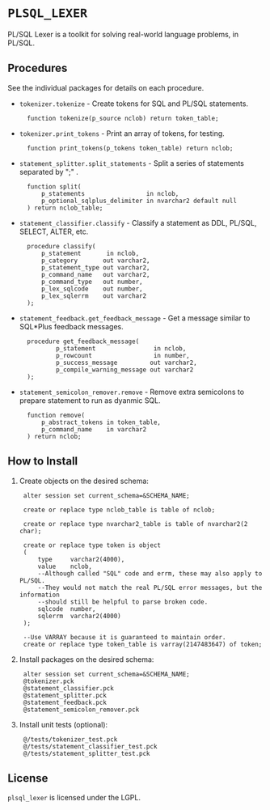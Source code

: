 `PLSQL_LEXER`
============

PL/SQL Lexer is a toolkit for solving real-world language problems, in PL/SQL.

## Procedures

See the individual packages for details on each procedure.

- `tokenizer.tokenize` - Create tokens for SQL and PL/SQL statements.

		function tokenize(p_source nclob) return token_table;

- `tokenizer.print_tokens` - Print an array of tokens, for testing.

		function print_tokens(p_tokens token_table) return nclob;

- `statement_splitter.split_statements` - Split a series of statements separated by ";" .

		function split(
			p_statements                 in nclob,
			p_optional_sqlplus_delimiter in nvarchar2 default null
		) return nclob_table;

- `statement_classifier.classify` - Classify a statement as DDL, PL/SQL, SELECT, ALTER, etc.

		procedure classify(
			p_statement       in nclob,
			p_category       out varchar2,
			p_statement_type out varchar2,
			p_command_name   out varchar2,
			p_command_type   out number,
			p_lex_sqlcode    out number,
			p_lex_sqlerrm    out varchar2
		);

- `statement_feedback.get_feedback_message` - Get a message similar to SQL*Plus feedback messages.

		procedure get_feedback_message(
				p_statement                in nclob,
				p_rowcount                 in number,
				p_success_message         out varchar2,
				p_compile_warning_message out varchar2
		);

- `statement_semicolon_remover.remove` - Remove extra semicolons to prepare statement to run as dyanmic SQL.

		function remove(
			p_abstract_tokens in token_table,
			p_command_name    in varchar2
		) return nclob;


## How to Install

1. Create objects on the desired schema:

        alter session set current_schema=&SCHEMA_NAME;
        
        create or replace type nclob_table is table of nclob;
        
        create or replace type nvarchar2_table is table of nvarchar2(2 char);
        
        create or replace type token is object
        (
            type     varchar2(4000),
            value    nclob,
            --Although called "SQL" code and errm, these may also apply to PL/SQL.
            --They would not match the real PL/SQL error messages, but the information
            --should still be helpful to parse broken code.
            sqlcode  number,
            sqlerrm  varchar2(4000)
        );
        
        --Use VARRAY because it is guaranteed to maintain order.
        create or replace type token_table is varray(2147483647) of token;

2. Install packages on the desired schema:

        alter session set current_schema=&SCHEMA_NAME;
        @tokenizer.pck
        @statement_classifier.pck
        @statement_splitter.pck
        @statement_feedback.pck
        @statement_semicolon_remover.pck

3. Install unit tests (optional):

        @/tests/tokenizer_test.pck
        @/tests/statement_classifier_test.pck
        @/tests/statement_splitter_test.pck


## License
`plsql_lexer` is licensed under the LGPL.